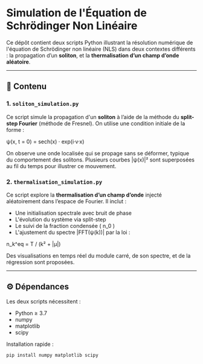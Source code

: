 # Simulation de l'Équation de Schrödinger Non Linéaire

Ce dépôt contient deux scripts Python illustrant la résolution numérique de l'équation de Schrödinger non linéaire (NLS) dans deux contextes différents : la propagation d’un **soliton**, et la **thermalisation d’un champ d’onde aléatoire**.

---

## 📁 Contenu

### 1. `soliton_simulation.py`
Ce script simule la propagation d'un **soliton** à l’aide de la méthode du **split-step Fourier** (méthode de Fresnel). On utilise une condition initiale de la forme :

ψ(x, t = 0) = sech(x) · exp(i·v·x)

On observe une onde localisée qui se propage sans se déformer, typique du comportement des solitons. Plusieurs courbes |ψ(x)|² sont superposées au fil du temps pour illustrer ce mouvement.

### 2. `thermalisation_simulation.py`
Ce script explore la **thermalisation d’un champ d’onde** injecté aléatoirement dans l’espace de Fourier. Il inclut :
- Une initialisation spectrale avec bruit de phase
- L'évolution du système via split-step
- Le suivi de la fraction condensée \( n_0 \)
- L'ajustement du spectre |FFT(ψ(k))| par la loi :

n_k^eq = T / (k² + |μ|)

Des visualisations en temps réel du module carré, de son spectre, et de la régression sont proposées.

---

## ⚙️ Dépendances

Les deux scripts nécessitent :

- Python ≥ 3.7
- numpy
- matplotlib
- scipy

Installation rapide :
```bash
pip install numpy matplotlib scipy
